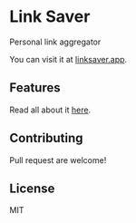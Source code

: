 # Link Saver

Personal link aggregator

You can visit it at [linksaver.app](https://linksaver.app).

## Features

Read all about it [here](https://linksaver.app/about).

## Contributing

Pull request are welcome!

## License

MIT
